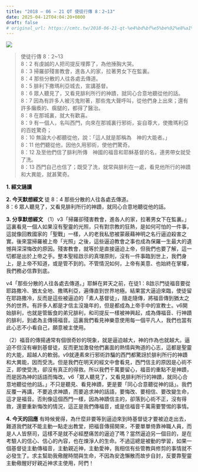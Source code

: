 ```yaml
---
title: "2018 – 06 – 21 QT 使徒行傳 8：2~13"
date: 2025-04-12T04:04:20+0800
draft: false
# original_url: https://cmtc.tw/2018-06-21-qt-%e4%bd%bf%e5%be%92%e8%a1%8c%e5%82%b3-8%ef%bc%9a213
---
```


![](/images/qt.jpg)
> 使徒行傳 8：2\~13  
> 8：2 有虔誠的人把司提反埋葬了，為他捶胸大哭。  
> 8：3 掃羅卻殘害教會，進各人的家，拉著男女下在監裏。  
> 8：4 那些分散的人往各處去傳道。  
> 8：5 腓利下撒瑪利亞城去，宣講基督。  
> 8：6 眾人聽見了，又看見腓利所行的神蹟，就同心合意地聽從他的話。  
> 8：7 因為有許多人被污鬼附著，那些鬼大聲呼叫，從他們身上出來；還有許多癱瘓的、瘸腿的，都得了醫治。  
> 8：8 在那城裏，就大有歡喜。  
> 8：9 有一個人，名叫西門，向來在那城裏行邪術，妄自尊大，使撒瑪利亞的百姓驚奇；  
> 8：10 無論大小都聽從他，說：「這人就是那稱為　神的大能者。」  
> 8：11 他們聽從他，因他久用邪術，使他們驚奇。  
> 8：12 及至他們信了腓利所傳　神國的福音和耶穌基督的名，連男帶女就受了洗。  
> 8：13 西門自己也信了；既受了洗，就常與腓利在一處，看見他所行的神蹟和大異能，就甚驚奇。

**1. 經文誦讀**

**2.  今天默想經文**
徒 8：4 那些分散的人往各處去傳道。  
8：6 眾人聽見了，又看見腓利所行的神蹟，就同心合意地聽從他的話。

**3. 分享默想經文**
（1）v3「掃羅卻殘害教會，進各人的家，拉著男女下在監裏。」這裏看見一個人如果沒有聖靈的光照，只有對宗教的狂熱，是如何可怕的一件事，這就像回教國家的「聖戰」一樣，人的老我私慾被蒙蔽藉神明之名行逼迫殺害之實。後來當掃羅被上帝「光照」之後，這些逼迫教會之事也成為保羅一生最大的遺憾與深深悔改的原因。殘害教會，就等於是直接逼迫上帝，但我們也要了解，這一切都是出於上帝之手。整本聖經啟示的真理原則，沒有一件事臨到世上，我們身上，是上帝不知道，或是管不到的。不管情況如何，上帝有美意、也始終在掌權，我們務必信靠到底。

v4「那些分散的人往各處去傳道。」耶穌在昇天之前，在徒1：8啟示門徒福音要從耶路撒冷、猶太全地、撒瑪利亞，遍傳直到世界地極。結果當大逼迫來臨，使徒留在耶路撒冷，反而是這些被逼迫的「素人基督徒」，隨走隨傳，將福音傳到猶太之外的世界。有許多人都是才信主沒幾年的，但是都成為上帝手中的宣教士。v6開始腓利，也就是管飯食的弟兄腓利，和司提反一樣被神興起，成為傳福音、行神蹟的腓利，到處為主傳揚福音。這裏我們看見神樂意使用每一個平凡人，我們也當有此心志不小看自己，願意被主使用。

（2）福音的傳揚通常有個很奇妙的現象，就是逼迫越大，神的作為也就越大。逼迫不但沒有嚇到基督徒，反而更加激發他們裏面的熱情與殉道的心志，這都是聖靈的大能，超越人的軟弱。v9就連素來行邪術詐騙的西門都驚訝於腓利所行的神蹟和大異能，因而受洗。但是我們在明天的經文中會看見，西門信主的原因是心術不正，即使受洗，卻沒有真正的得救。所以我們千萬要留心，福音的重點不是神蹟，而是因為神的話語而悔改。v6「眾人聽見了，又看見腓利所行的神蹟，就同心合意地聽從他的話。」不只是聽見、看見神蹟，更是要「同心合意聽從神的話」。我們反覆一再講，不要追求神蹟，而要追求神的話語，要悔改、要相信、要改變生命，這才是福音。否則像這個西門一樣，因為神蹟信主的，卻落到心術不正，沒有得救，還要重新悔改的情況，這正是我們傳福音，或是信福音千萬需要警惕的事情。

**4. 今天的回應**
有時候覺得，為什麼非要等到逼迫來到時基督徒才要被迫走出去，難道我們就不能主動一點走出教堂，把福音傳揚開來，不要單單倚靠神職人員，而是人人皆祭司，這樣不是就不必經歷痛苦的逼迫了嗎？當然逼迫另一個目的，是在考驗人的信心、信心的內容，也在煉淨人的生命。不過這總是被動的學習，如果一個基督徒主動傳福音，主動親近神，主動愛神，我相信有些管教與修剪的事情就不必發生了。求主幫助我儆醒時間與生命，不因為安逸懶散而故步自封，反要靠聖靈主動儆醒好好親近神求主使用，阿們！
